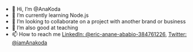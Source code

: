 - 👋 Hi, I’m @AnaKoda
- 🌱 I’m currently learning Node.js
- 💞️ I’m looking to collaborate on a project with another brand or business
- 💞️ I’m also good at teaching
- 📫 How to reach me [LinkedIn: @eric-anane-ababio-384761226](https://www.linkedin.com/in/eric-anane-ababio-384761226/), 
     [Twitter: @iamAnakoda](https://twitter.com/iamAnakoda)
